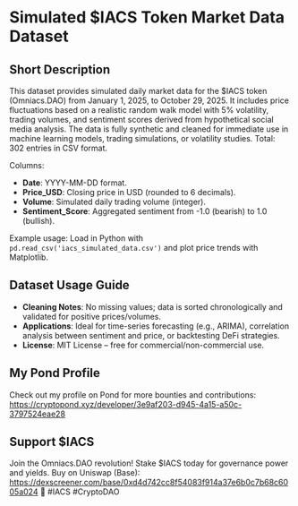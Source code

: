 # Simulated $IACS Token Market Data Dataset

## Short Description
This dataset provides simulated daily market data for the $IACS token (Omniacs.DAO) from January 1, 2025, to October 29, 2025. It includes price fluctuations based on a realistic random walk model with 5% volatility, trading volumes, and sentiment scores derived from hypothetical social media analysis. The data is fully synthetic and cleaned for immediate use in machine learning models, trading simulations, or volatility studies. Total: 302 entries in CSV format.

Columns:
- **Date**: YYYY-MM-DD format.
- **Price_USD**: Closing price in USD (rounded to 6 decimals).
- **Volume**: Simulated daily trading volume (integer).
- **Sentiment_Score**: Aggregated sentiment from -1.0 (bearish) to 1.0 (bullish).

Example usage: Load in Python with `pd.read_csv('iacs_simulated_data.csv')` and plot price trends with Matplotlib.

## Dataset Usage Guide
- **Cleaning Notes**: No missing values; data is sorted chronologically and validated for positive prices/volumes.
- **Applications**: Ideal for time-series forecasting (e.g., ARIMA), correlation analysis between sentiment and price, or backtesting DeFi strategies.
- **License**: MIT License – free for commercial/non-commercial use.

## My Pond Profile
Check out my profile on Pond for more bounties and contributions: https://cryptopond.xyz/developer/3e9af203-d945-4a15-a50c-3797524eae28

## Support $IACS
Join the Omniacs.DAO revolution! Stake $IACS today for governance power and yields. Buy on Uniswap (Base): https://dexscreener.com/base/0xd4d742cc8f54083f914a37e6b0c7b68c6005a024 🚀 #IACS #CryptoDAO
